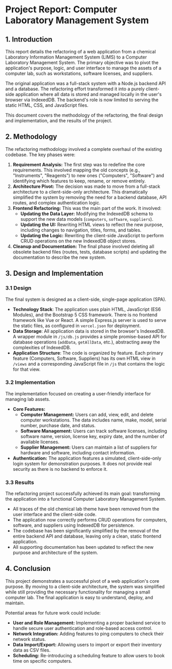 # Project Report: Computer Laboratory Management System

## 1. Introduction

This report details the refactoring of a web application from a chemical Laboratory Information Management System (LIMS) to a Computer Laboratory Management System. The primary objective was to pivot the application's purpose, logic, and user interface to manage the assets of a computer lab, such as workstations, software licenses, and suppliers.

The original application was a full-stack system with a Node.js backend API and a database. The refactoring effort transformed it into a purely client-side application where all data is stored and managed locally in the user's browser via IndexedDB. The backend's role is now limited to serving the static HTML, CSS, and JavaScript files.

This document covers the methodology of the refactoring, the final design and implementation, and the results of the project.

## 2. Methodology

The refactoring methodology involved a complete overhaul of the existing codebase. The key phases were:

1.  **Requirement Analysis:** The first step was to redefine the core requirements. This involved mapping the old concepts (e.g., "Instruments", "Reagents") to new ones ("Computers", "Software") and identifying which features to keep, rename, or remove entirely.
2.  **Architecture Pivot:** The decision was made to move from a full-stack architecture to a client-side-only architecture. This dramatically simplified the system by removing the need for a backend database, API routes, and complex authentication logic.
3.  **Frontend Refactoring:** This was the main part of the work. It involved:
    *   **Updating the Data Layer:** Modifying the IndexedDB schema to support the new data models (`computers`, `software`, `suppliers`).
    *   **Updating the UI:** Rewriting HTML views to reflect the new purpose, including changes to navigation, titles, forms, and tables.
    *   **Updating the Logic:** Rewriting the client-side JavaScript to perform CRUD operations on the new IndexedDB object stores.
4.  **Cleanup and Documentation:** The final phase involved deleting all obsolete backend files (routes, tests, database scripts) and updating the documentation to describe the new system.

## 3. Design and Implementation

### 3.1 Design

The final system is designed as a client-side, single-page application (SPA).

-   **Technology Stack**: The application uses plain HTML, JavaScript (ES6 Modules), and the Bootstrap 5 CSS framework. There is no frontend framework like Vue or React. A simple Express.js server is used to serve the static files, as configured in `vercel.json` for deployment.
-   **Data Storage**: All application data is stored in the browser's IndexedDB. A wrapper module in `/js/db.js` provides a simple promise-based API for database operations (`addData`, `getAllData`, etc.), abstracting away the complexities of IndexedDB.
-   **Application Structure**: The code is organized by feature. Each primary feature (Computers, Software, Suppliers) has its own HTML view in `/views` and a corresponding JavaScript file in `/js` that contains the logic for that view.

### 3.2 Implementation

The implementation focused on creating a user-friendly interface for managing lab assets.

-   **Core Features:**
    *   **Computer Management:** Users can add, view, edit, and delete computer workstations. The data includes name, make, model, serial number, purchase date, and status.
    *   **Software Management:** Users can track software licenses, including software name, version, license key, expiry date, and the number of available licenses.
    *   **Supplier Management:** Users can maintain a list of suppliers for hardware and software, including contact information.
-   **Authentication:** The application features a simulated, client-side-only login system for demonstration purposes. It does not provide real security as there is no backend to enforce it.

### 3.3 Results

The refactoring project successfully achieved its main goal: transforming the application into a functional Computer Laboratory Management System.

-   All traces of the old chemical lab theme have been removed from the user interface and the client-side code.
-   The application now correctly performs CRUD operations for computers, software, and suppliers using IndexedDB for persistence.
-   The codebase has been significantly simplified by the removal of the entire backend API and database, leaving only a clean, static frontend application.
-   All supporting documentation has been updated to reflect the new purpose and architecture of the system.

## 4. Conclusion

This project demonstrates a successful pivot of a web application's core purpose. By moving to a client-side architecture, the system was simplified while still providing the necessary functionality for managing a small computer lab. The final application is easy to understand, deploy, and maintain.

Potential areas for future work could include:
-   **User and Role Management:** Implementing a proper backend service to handle secure user authentication and role-based access control.
-   **Network Integration:** Adding features to ping computers to check their network status.
-   **Data Import/Export:** Allowing users to import or export their inventory data as CSV files.
-   **Scheduling:** Re-introducing a scheduling feature to allow users to book time on specific computers.
